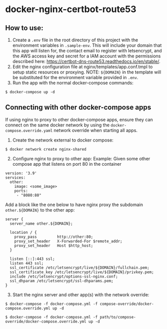 # docker-nginx-certbot-route53

## How to use:
1. Create a `.env` file in the root directory of this project with the environment variables in `.sample-env`. This will include your domain that this app will listen for, the contact email to register with letsencrypt, and the AWS access key and secret for a IAM account with the permissions described here: https://certbot-dns-route53.readthedocs.io/en/stable/.
2. Edit the nginx configuration file at nginx/templates/app.conf.tmpl to setup static resources or proxying. NOTE: `${DOMAIN}` in the template will be substituted for the environment variable provided in `.env`.
3. Run the app with the normal docker-compose commands: 
```
$ docker-compose up -d
```

## Connecting with other docker-compose apps
If using nginx to proxy to other docker-compose apps, ensure they can connect on the same docker network by using the `docker-compose.override.yaml` network override when starting all apps.
1. Create the network external to docker compose:
```
$ docker network create nginx-shared
```
2. Configure nginx to proxy to other app:
Example:
Given some other compose app that listens on port 80 in the container
```
version: '3.9'
services:
  other:
    image: <some_image>
    ports:
     - "8080:80"
```
Add a block like the one below to have nginx proxy the subdomain `other.${DOMAIN}` to the other app:
```
server {
  server_name other.${DOMAIN};

  location / {
    proxy_pass         http://other:80;
    proxy_set_header   X-Forwarded-For $remote_addr;
    proxy_set_header   Host $http_host;
  }

  listen [::]:443 ssl;
  listen 443 ssl;
  ssl_certificate /etc/letsencrypt/live/${DOMAIN}/fullchain.pem;
  ssl_certificate_key /etc/letsencrypt/live/${DOMAIN}/privkey.pem;
  include /etc/letsencrypt/options-ssl-nginx.conf;
  ssl_dhparam /etc/letsencrypt/ssl-dhparams.pem;
}
```
3. Start the nginx server and other app(s) with the network override:
```
$ docker-compose -f docker-compose.yml -f compose-override/docker-compose.override.yml up -d
```
```
$ docker-compose -f docker-compose.yml -f path/to/compose-override/docker-compose.override.yml up -d
```